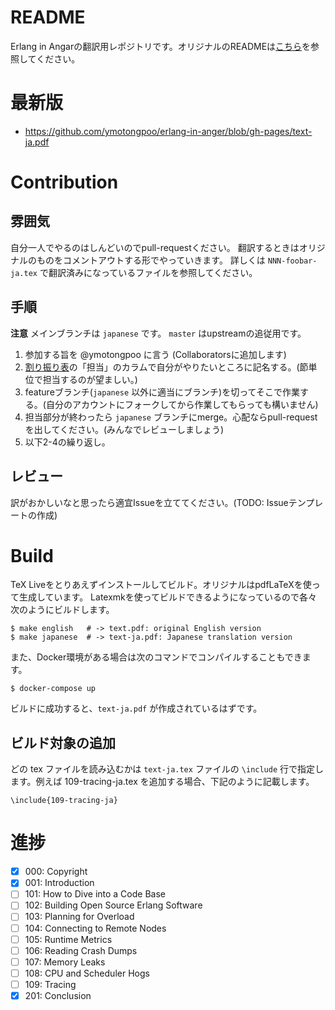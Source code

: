 # README
Erlang in Angarの翻訳用レポジトリです。オリジナルのREADMEは[こちら](./README.en.md)を参照してください。

# 最新版
* https://github.com/ymotongpoo/erlang-in-anger/blob/gh-pages/text-ja.pdf

# Contribution
## 雰囲気
自分一人でやるのはしんどいのでpull-requestください。
翻訳するときはオリジナルのものをコメントアウトする形でやっていきます。
詳しくは `NNN-foobar-ja.tex` で翻訳済みになっているファイルを参照してください。

## 手順
**注意** メインブランチは `japanese` です。 `master` はupstreamの追従用です。

1. 参加する旨を @ymotongpoo に言う (Collaboratorsに追加します)
2. [割り振り表](https://docs.google.com/spreadsheets/d/1jsGGbftXZmtHGe8J7nKy-xAsFErWUpHksGEn2Oolwvw/edit?usp=sharing)の「担当」のカラムで自分がやりたいところに記名する。(節単位で担当するのが望ましい。)
3. featureブランチ(`japanese` 以外に適当にブランチ)を切ってそこで作業する。(自分のアカウントにフォークしてから作業してもらっても構いません)
4. 担当部分が終わったら `japanese` ブランチにmerge。心配ならpull-requestを出してください。(みんなでレビューしましょう)
5. 以下2-4の繰り返し。

## レビュー
訳がおかしいなと思ったら適宜Issueを立ててください。(TODO: Issueテンプレートの作成)

# Build
TeX Liveをとりあえずインストールしてビルド。オリジナルはpdfLaTeXを使って生成しています。
Latexmkを使ってビルドできるようになっているので各々次のようにビルドします。

```console
$ make english   # -> text.pdf: original English version
$ make japanese  # -> text-ja.pdf: Japanese translation version
```

また、Docker環境がある場合は次のコマンドでコンパイルすることもできます。

```console
$ docker-compose up
```

ビルドに成功すると、`text-ja.pdf` が作成されているはずです。

## ビルド対象の追加

どの tex ファイルを読み込むかは `text-ja.tex` ファイルの `\include` 行で指定します。例えば 109-tracing-ja.tex を追加する場合、下記のように記載します。

```
\include{109-tracing-ja}
```


# 進捗
- [x] 000: Copyright
- [x] 001: Introduction
- [ ] 101: How to Dive into a Code Base
- [ ] 102: Building Open Source Erlang Software
- [ ] 103: Planning for Overload
- [ ] 104: Connecting to Remote Nodes
- [ ] 105: Runtime Metrics
- [ ] 106: Reading Crash Dumps
- [ ] 107: Memory Leaks
- [ ] 108: CPU and Scheduler Hogs
- [ ] 109: Tracing
- [x] 201: Conclusion
